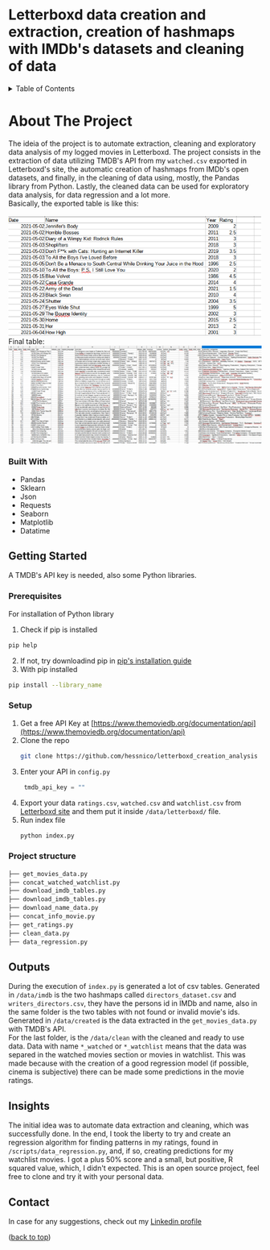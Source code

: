 # Letterboxd data creation and extraction, creation of hashmaps with IMDb's datasets and cleaning of data 
<a name="readme-top"></a>
<!-- TABLE OF CONTENTS -->
<details>
  <summary>Table of Contents</summary>
  <ol>
    <li>
      <a href="#about-the-project">About The Project</a>
      <ul>
        <li><a href="#built-with">Built With</a></li>
      </ul>
    </li>
    <li>
      <a href="#getting-started">Getting started</a>
      <ul>
        <li><a href="#prerequisites">Prerequisites</a></li>
        <li><a href="#installation">Installation</a></li>
      </ul>
    </li>
    <li><a href="#Outputs">Usage</a></li>
	<li><a href="#Final conclusions">Usage</a></li>
    <li><a href="#contact">Contact</a></li>
  </ol>
</details>

<!-- ABOUT THE PROJECT -->
# About The Project
The ideia of the project is to automate extraction, cleaning and exploratory data analysis of my logged movies in Letterboxd.
The project consists in the extraction of data utilizing TMDB's API from my `watched.csv` exported in Letterboxd's site, the automatic creation of hashmaps from IMDb's open datasets, and finally, in the cleaning of data using, mostly, the Pandas library from Python. 
Lastly, the cleaned data can be used for exploratory data analysis, for data regression and a lot more. <br>
Basically, the exported table is like this: <br><br>
![First table](./documentation/first.PNG) <br>
Final table:
![Final table](./documentation/second.PNG)

### Built With

<ul>
    <li>Pandas</li>
    <li>Sklearn</li>
	<li>Json</li>
    <li>Requests</li>
	<li>Seaborn</li>
	<li>Matplotlib</li>
	<li>Datatime</li>
</ul>

<!-- GETTING STARTED -->
## Getting Started

A TMDB's API key is needed, also some Python libraries.

### Prerequisites

For installation of Python library
1. Check if pip is installed
  ```sh
  pip help 
  ```
2. If not, try downloadind pip in [pip's installation guide](https://pip.pypa.io/en/stable/installation/)
3. With pip installed
  ```sh
  pip install --library_name
  ```

### Setup

1. Get a free API Key at [https://www.themoviedb.org/documentation/api](https://www.themoviedb.org/documentation/api)
2. Clone the repo
   ```sh
   git clone https://github.com/hessnico/letterboxd_creation_analysis
   ```
3. Enter your API in `config.py`
   ```python
	tmdb_api_key = ""
   ```
4. Export your data `ratings.csv`, `watched.csv` and `watchlist.csv` from [Letterboxd site](https://letterboxd.com/settings/data/) and them put it inside `/data/letterboxd/` file.
5. Run index file
	```sh
	python index.py
	```

### Project structure

```bash
├── get_movies_data.py
├── concat_watched_watchlist.py
├── download_imdb_tables.py
├── download_imdb_tables.py
├── download_name_data.py
├── concat_info_movie.py
├── get_ratings.py
├── clean_data.py
├── data_regression.py
```

<!-- Outputs -->
## Outputs 
During the execution of `index.py` is generated a lot of csv tables.  Generated in `/data/imdb` is the two hashmaps called `directors_dataset.csv` and `writers_directors.csv`, they have the persons id in IMDb and name, also in the same folder is the two tables with not found or invalid movie's ids. <br>
Generated in `/data/created` is the data extracted in the `get_movies_data.py` with TMDB's API. <br>
For the last folder, is the `/data/clean` with the cleaned and ready to use data. Data with name `*_watched` or `*_watchlist` means that the data was separed in the watched movies section or movies in watchlist. This was made because with the creation of a good regression model (if possible, cinema is subjective) there can be made some predictions in the movie ratings.

<!-- Final conclusions -->
## Insights
The initial idea was to automate data extraction and cleaning, which was successfully done. In the end, I took the liberty to try and create an regression algorithm for finding patterns in my ratings, found in `/scripts/data_regression.py`, and, if so, creating predictions for my watchlist movies. I got a plus 50% score and a small, but positive, R squared value, which, I didn't expected. 
This is an open source project, feel free to clone and try it with your personal data. 

<!-- CONTACT -->
## Contact

In case for any suggestions, check out my [Linkedin profile](https://www.linkedin.com/in/hessnico/)

<p>(<a href="#readme-top">back to top</a>)</p>